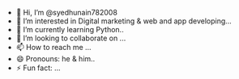 - 👋 Hi, I’m @syedhunain782008
- 👀 I’m interested in Digital marketing & web and app developing...
- 🌱 I’m currently learning Python..
- 💞️ I’m looking to collaborate on ...
- 📫 How to reach me ...
- 😄 Pronouns: he & him..
- ⚡ Fun fact: ...

<!---
syedhunain782008/syedhunain782008 is a ✨ special ✨ repository because its `README.md` (this file) appears on your GitHub profile.
You can click the Preview link to take a look at your changes.
--->
